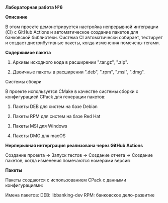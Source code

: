 **Лабораторная работа №6**

**Описание**


В этом проекте демонстрируется настройка непрерывной интеграции (CI) с GitHub Actions и автоматическое создание пакетов для банковской библиотеки. Система CI автоматически собирает, тестирует и создает дистрибутивные пакеты, когда изменения помечены тегами.

**Содержимое пакета**

1. Архивы исходного кода в расширении ".tar.gz", ".zip".
   
2. Двоичные пакеты в расширении ".deb", ".rpm", ".msi", ".dmg".

Системы сбокри

В проекте используется CMake в качестве системы сборки с конфигурацией CPack для генерации пакетов:

1. Пакеты DEB для систем на базе Debian

2. Пакеты RPM для систем на базе Red Hat

3. Пакеты MSI для Windows

4. Пакеты DMG для macOS

**Нерперывная интерграция реализована через GitHub Actions**

Создание проекта -> Запуск тестов -> Создание отчета -> Создание пакетов, когда  изменения помечаются номерами версий

**Пакеты**

Пакеты создаются с использованием CPack с данными конфигурациями:

Имена пакетов:
    DEB: libbanking-dev
    RPM: банковское дело-развитие
